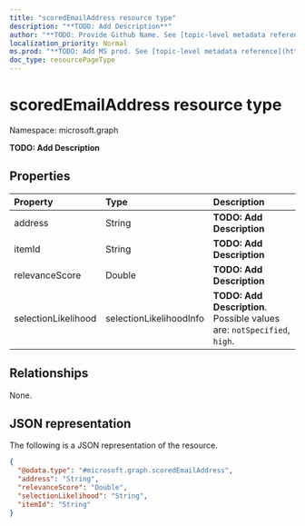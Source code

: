```yaml
---
title: "scoredEmailAddress resource type"
description: "**TODO: Add Description**"
author: "**TODO: Provide Github Name. See [topic-level metadata reference](https://msgo.azurewebsites.net/add/document/guidelines/metadata.html#topic-level-metadata)**"
localization_priority: Normal
ms.prod: "**TODO: Add MS prod. See [topic-level metadata reference](https://msgo.azurewebsites.net/add/document/guidelines/metadata.html#topic-level-metadata)**"
doc_type: resourcePageType
---
```


# scoredEmailAddress resource type


Namespace: microsoft.graph

**TODO: Add Description**

## Properties
|Property|Type|Description|
|:---|:---|:---|
|address|String|**TODO: Add Description**|
|itemId|String|**TODO: Add Description**|
|relevanceScore|Double|**TODO: Add Description**|
|selectionLikelihood|selectionLikelihoodInfo|**TODO: Add Description**. Possible values are: `notSpecified`, `high`.|

## Relationships
None.

## JSON representation
The following is a JSON representation of the resource.
<!-- {
  "blockType": "resource",
  "@odata.type": "microsoft.graph.scoredEmailAddress"
}
-->
``` json
{
  "@odata.type": "#microsoft.graph.scoredEmailAddress",
  "address": "String",
  "relevanceScore": "Double",
  "selectionLikelihood": "String",
  "itemId": "String"
}
```

